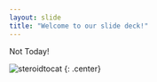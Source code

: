 ```yaml
---
layout: slide
title: "Welcome to our slide deck!"
---
```


Not Today!

![steroidtocat](https://octodex.github.com/images/steroidtocat.png)
{: .center}
